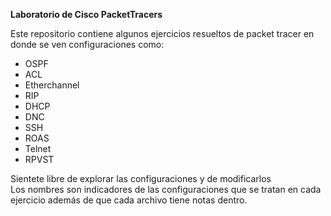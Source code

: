 **Laboratorio de Cisco PacketTracers**  

Este repositorio contiene algunos ejercicios resueltos de packet tracer en donde se ven configuraciones como:
  - OSPF
  - ACL
  - Etherchannel
  - RIP
  - DHCP
  - DNC
  - SSH
  - ROAS
  - Telnet
  - RPVST

Sientete libre de explorar las configuraciones y de modificarlos  
Los nombres son indicadores de las configuraciones que se tratan en cada ejercicio además de que cada archivo tiene notas dentro.




